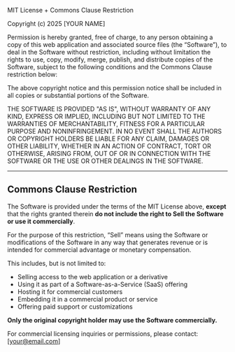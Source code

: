 MIT License + Commons Clause Restriction

Copyright (c) 2025 [YOUR NAME]

Permission is hereby granted, free of charge, to any person obtaining a copy
of this web application and associated source files (the “Software”), to deal 
in the Software without restriction, including without limitation the rights 
to use, copy, modify, merge, publish, and distribute copies of the Software, 
subject to the following conditions and the Commons Clause restriction below:

The above copyright notice and this permission notice shall be included 
in all copies or substantial portions of the Software.

THE SOFTWARE IS PROVIDED "AS IS", WITHOUT WARRANTY OF ANY KIND, EXPRESS OR 
IMPLIED, INCLUDING BUT NOT LIMITED TO THE WARRANTIES OF MERCHANTABILITY, 
FITNESS FOR A PARTICULAR PURPOSE AND NONINFRINGEMENT. IN NO EVENT SHALL THE 
AUTHORS OR COPYRIGHT HOLDERS BE LIABLE FOR ANY CLAIM, DAMAGES OR OTHER 
LIABILITY, WHETHER IN AN ACTION OF CONTRACT, TORT OR OTHERWISE, ARISING FROM, 
OUT OF OR IN CONNECTION WITH THE SOFTWARE OR THE USE OR OTHER DEALINGS IN 
THE SOFTWARE.

---

## Commons Clause Restriction

The Software is provided under the terms of the MIT License above, **except** 
that the rights granted therein **do not include the right to Sell the 
Software or use it commercially**.

For the purpose of this restriction, “Sell” means using the Software or 
modifications of the Software in any way that generates revenue or is intended 
for commercial advantage or monetary compensation.

This includes, but is not limited to:

- Selling access to the web application or a derivative
- Using it as part of a Software-as-a-Service (SaaS) offering
- Hosting it for commercial customers
- Embedding it in a commercial product or service
- Offering paid support or customizations

**Only the original copyright holder may use the Software commercially.**

For commercial licensing inquiries or permissions, please contact: [your@email.com]
